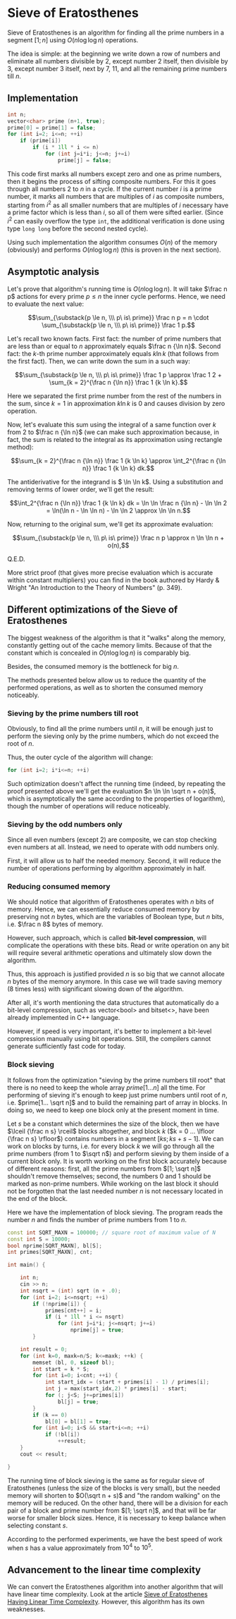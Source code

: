 <!--?title Sieve of Eratosthenes -->

# Sieve of Eratosthenes

Sieve of Eratosthenes is an algorithm for finding all the prime numbers in a segment $[1;n]$ using $O(n \log \log n)$ operations.

The idea is simple: at the beginning we write down a row of numbers and eliminate all numbers divisible by 2, except number 2 itself,  then divisible by 3, except number 3 itself, next by 7, 11, and all the remaining prime numbers till $n$.

## Implementation

```cpp
int n;
vector<char> prime (n+1, true);
prime[0] = prime[1] = false;
for (int i=2; i<=n; ++i)
    if (prime[i])
        if (i * 1ll * i <= n)
            for (int j=i*i; j<=n; j+=i)
                prime[j] = false;
```

This code first marks all numbers except zero and one as prime numbers, then it begins the process of sifting composite numbers. For this it goes through all numbers $2$ to $n$ in a cycle. If the current number $i$ is a prime number, it marks all numbers that are multiples of $i$ as composite numbers, starting from $i^2$ as all smaller numbers that are multiples of $i$ necessary have a prime factor which is less than $i$, so all of them were sifted earlier. (Since $i^2$ can easily overflow the type `int`, the additional verification is done using type `long long` before the second nested cycle).

Using such implementation the algorithm consumes $O(n)$ of the memory (obviously) and performs $O(n \log \log n)$ (this is  proven in the next section).

## Asymptotic analysis

Let's prove that algorithm's running time is $O(n \log \log n)$. It will take $\frac n p$ actions for every prime $p \le n$ the inner cycle performs. Hence, we need to evaluate the next value:

$$\sum_{\substack{p \le n, \\\ p\ is\ prime}} \frac n p = n \cdot \sum_{\substack{p \le n, \\\ p\ is\ prime}} \frac 1 p.$$

Let's recall two known facts. First fact: the number of prime numbers that are less than or equal to $n$ approximately equals  $\frac n {\ln n}$. Second fact: the $k$-th prime number approximately equals $k \ln k$ (that follows from the first fact). Then, we can write down the sum in a such way:

$$\sum_{\substack{p \le n, \\\ p\ is\ prime}} \frac 1 p \approx \frac 1 2 + \sum_{k = 2}^{\frac n {\ln n}} \frac 1 {k \ln k}.$$

Here we separated the first prime number from the rest of the numbers in the sum, since $k = 1$ in approximation $k \ln k$  is $0$ and causes division by zero operation.

Now, let's evaluate this sum using the integral of a same function over $k$ from $2$ to $\frac n {\ln n}$ (we can make such approximation because, in fact, the sum is related to the integral as its approximation using rectangle method):

$$\sum_{k = 2}^{\frac n {\ln n}} \frac 1 {k \ln k} \approx \int_2^{\frac n {\ln n}} \frac 1 {k \ln k} dk.$$

The antiderivative for the integrand is  $ \ln \ln k$. Using a substitution and removing terms of lower order, we'll get the result:

$$\int_2^{\frac n {\ln n}} \frac 1 {k \ln k} dk = \ln \ln \frac n {\ln n} - \ln \ln 2 = \ln(\ln n - \ln \ln n) - \ln \ln 2 \approx \ln \ln n.$$

Now, returning to the original sum, we'll get its approximate evaluation:

$$\sum_{\substack{p \le n, \\\ p\ is\ prime}} \frac n p \approx n \ln \ln n + o(n),$$

Q.E.D.

More strict proof (that gives more precise evaluation which is accurate within constant multipliers) you can find in the book authored by Hardy & Wright "An Introduction to the Theory of Numbers" (p. 349).

## Different optimizations of the Sieve of Eratosthenes

The biggest weakness of the algorithm is that it "walks" along the memory, constantly getting out of the cache memory limits. Because of that the constant which is concealed in $O(n \log \log n)$ is comparably big.

Besides, the consumed memory is the bottleneck for big $n$.

The methods presented below allow us to reduce the quantity of the performed operations, as well as to shorten the consumed memory noticeably.

### Sieving by the prime numbers till root

Obviously, to find all the prime numbers until $n$, it will be enough just to perform the sieving only by the prime numbers, which do not exceed the root of $n$.

Thus, the outer cycle of the algorithm will change:

```cpp
for (int i=2; i*i<=n; ++i)
```

Such optimization doesn't affect the running time (indeed, by repeating the proof presented above we'll get the evaluation         $n \ln \ln \sqrt n + o(n)$, which is asymptotically the same according to the properties of logarithm), though the number of operations will reduce noticeably.

### Sieving by the odd numbers only

Since all even numbers (except $2$) are composite, we can stop checking even numbers at all. Instead, we need to operate with odd numbers only.

First, it will allow us to half the needed memory. Second, it will reduce the number of operations performing by algorithm approximately in half.

### Reducing consumed memory

We should notice that algorithm of Eratosthenes operates with $n$ bits of memory. Hence, we can essentially reduce consumed memory by preserving not $n$ bytes, which are the variables of Boolean type, but $n$ bits, i.e. $\frac n 8$ bytes of memory.

However, such approach, which is called **bit-level compression**, will complicate the operations with these bits. Read or write operation on any bit will require several arithmetic operations and ultimately slow down the algorithm.

Thus, this approach is justified provided $n$ is so big that we cannot allocate $n$ bytes of the memory anymore. In this case we will trade saving memory ($8$ times less) with significant slowing down of the algorithm.

After all, it's worth mentioning the data structures that automatically do a bit-level compression, such as vector<bool\> and bitset<\>, have been already implemented in C++ language.

However, if speed is very important, it's better to implement a bit-level compression manually using bit operations. Still, the compilers cannot generate sufficiently fast code for today.

### Block sieving

It follows from the optimization "sieving by the prime numbers till root" that there is no need to keep the whole array $prime[1...n]$ all the time. For performing of sieving  it's enough to keep just prime numbers until root of $n$, i.e. $prime[1... \sqrt n]$ and to build the remaining part of array in blocks. In doing so, we need to keep one block only at the present moment in time.

Let $s$ be a constant which determines the size of the block, then we have $\lceil {\frac n s} \rceil$ blocks altogether, and block $k$ ($k = 0 ... \lfloor {\frac n s} \rfloor$) contains numbers in a segment $[ks; ks + s - 1]$.  We can work on blocks by turns, i.e. for every block $k$ we will go through all the prime numbers (from $1$ to $\sqrt n$) and perform sieving by them inside of a current block only. It is worth working on the first block accurately because of different reasons: first, all the prime numbers from $[1; \sqrt n]$  shouldn't remove themselves; second, the numbers $0$ and $1$ should be marked as non-prime numbers. While working on the last block it should not be forgotten that the last needed number $n$ is not necessary located in the end of the block.

Here we have the implementation of block sieving. The program reads the number $n$ and finds the number of prime numbers from $1$ to $n$.

```cpp
const int SQRT_MAXN = 100000; // square root of maximum value of N
const int S = 10000;
bool nprime[SQRT_MAXN], bl[S];
int primes[SQRT_MAXN], cnt;

int main() {

    int n;
    cin >> n;
    int nsqrt = (int) sqrt (n + .0);
    for (int i=2; i<=nsqrt; ++i)
        if (!nprime[i]) {
            primes[cnt++] = i;
            if (i * 1ll * i <= nsqrt)
                for (int j=i*i; j<=nsqrt; j+=i)
                    nprime[j] = true;
        }

    int result = 0;
    for (int k=0, maxk=n/S; k<=maxk; ++k) {
        memset (bl, 0, sizeof bl);
        int start = k * S;
        for (int i=0; i<cnt; ++i) {
            int start_idx = (start + primes[i] - 1) / primes[i];
            int j = max(start_idx,2) * primes[i] - start;
            for (; j<S; j+=primes[i])
                bl[j] = true;
        }
        if (k == 0)
            bl[0] = bl[1] = true;
        for (int i=0; i<S && start+i<=n; ++i)
            if (!bl[i])
                ++result;
    }
    cout << result;

}
```

The running time of block sieving is the same as for regular sieve of Eratosthenes (unless the size of the blocks is very small), but the needed memory will shorten to $O(\sqrt n + s)$ and "the random walking" on the memory will be reduced. On the other hand, there will be a division for each pair of a block and prime number from $[1; \sqrt n]$, and that will be far worse for smaller block sizes. Hence, it is necessary to keep balance when selecting constant $s$.

According to the performed experiments, we have the best speed of work when $s$ has a value approximately from $10^4$ to $10^5$.

## Advancement to the linear time complexity

We can convert the Eratosthenes algorithm into another algorithm that will have linear time complexity. Look at the article [Sieve of Eratosthenes Having Linear Time Complexity](./algebra/prime-sieve-linear.html). However, this algorithm has its own weaknesses.
